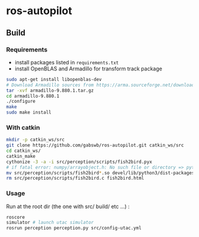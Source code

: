 # ros-autopilot
## Build
### Requirements
- install packages listed in `requirements.txt`
- install OpenBLAS and Armadillo for transform track package
```sh
sudo apt-get install libopenblas-dev
# Download Armadillo sources from https://arma.sourceforge.net/download.html
tar -xvf armadillo-9.880.1.tar.gz 
cd armadillo-9.880.1 
./configure 
make 
sudo make install
```
### With catkin
```sh
mkdir -p catkin_ws/src
git clone https://github.com/gabswb/ros-autopilot.git catkin_ws/src
cd catkin_ws/
catkin_make
cythonize -3 -a -i src/perception/scripts/fish2bird.pyx
# if fatal error: numpy/arrayobject.h: No such file or directory => python src/perception/scripts/setup.py build_ext --inplace (setuptools package required)
mv src/perception/scripts/fish2bird*.so devel/lib/python3/dist-packages/
rm src/perception/scripts/fish2bird.c fish2bird.html
```

### Usage
Run at the root dir (the one with src/ build/ etc ...)  :
```sh
roscore
simulator # launch utac simulator
rosrun perception perception.py src/config-utac.yml
```